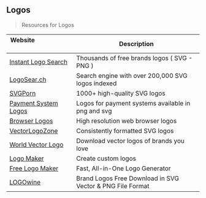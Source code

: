 ## Logos

> Resources for Logos

| Website                            | Description |
| --- | --- |
| [Instant Logo Search](http://instantlogosearch.com/) | Thousands of free brands logos ( SVG - PNG ) |
| [LogoSear.ch](https://logosear.ch/search.html) | Search engine with over 200,000 SVG logos indexed |
| [SVGPorn](https://svgporn.com/) | 1000+ high-quality SVG logos |
| [Payment System Logos](https://github.com/mpay24/payment-logos/) | Logos for payment systems available in png and svg |
| [Browser Logos](https://github.com/alrra/browser-logos/) | High resolution web browser logos |
| [VectorLogoZone](https://www.vectorlogo.zone/) | Consistently formatted SVG logos |
| [World Vector Logo](https://worldvectorlogo.com/) | Download vector logos of brands you love |
| [Logo Maker](https://logomakr.com/) | Create custom logos |
| [Free Logo Maker](https://www.namecheap.com/logo-maker/) | Fast, All-in-One Logo Generator |
| [LOGOwine](https://www.logo.wine/) | Brand Logos Free Download in SVG Vector & PNG File Format |